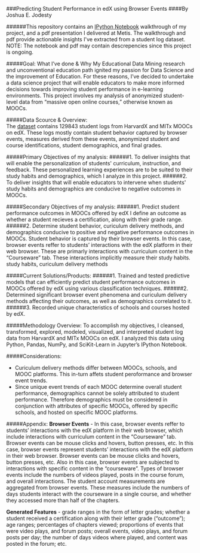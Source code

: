 ###Predicting Student Performance in edX using Browser Events
####By Joshua E. Jodesty

######This repository contains an [IPython Notebook](https://github.com/JEJodesty/edX_student_analysis/blob/master/edX_Student_Analysis.ipynb) walkthrough of my project, and a pdf presentation I delivered at Metis. The walkthrough and pdf provide actionable insights I've extracted from a student log dataset. NOTE: The notebook and pdf may contain descrepencies since this project is ongoing.

#####Goal: What I’ve done & Why
My Educational Data Mining research and unconventional education path ignited my passion for Data Science and the improvement of Education. For these reasons, I’ve decided to undertake a data science project that will enable educators to make more informed decisions towards improving student performance in e-learning environments. This project involves my analysis of anonymized student-level data from “massive open online courses,” otherwise known as MOOCs.

#####Data Scource & Overview:  
The [dataset](https://dataverse.harvard.edu/dataset.xhtml?persistentId=doi:10.7910/DVN/26147) contains 129843 student logs from HarvardX and MITx MOOCs on edX. These logs mostly contain student behavior captured by browser events, measures derived from these events, anonymized student and course identifications, student demographics, and final grades.

#####Primary Objectives of my analysis:
######1. To deliver insights that will enable the personalization of students' curriculum, instruction, and feedback. These personalized learning experiences are to be suited to their study habits and demographics, which I analyze in this project.
######2. To deliver insights that will enable educators to intervene when students' study habits and demographics are conducive to negative outcomes in MOOCs.

#####Secondary Objectives of my analysis:
######1. Predict student performance outcomes in MOOCs offered by edX
I define an outcome as whether a student recieves a certification, along with their grade range.
######2. Determine student behavior, curiculum delivery methods, and demographics conducive to positive and negative performance outcomes in MOOCs. 
Student behavior is captured by their browser events. In this case, browser events reffer to students’ interactions with the edX platform in their web browser. These are primarly interactions with curriculum content in the “Courseware” tab. These interactions implicitly measure their study habits.
study habits, curiculum delivery methods

#####Current Solutions/Products:
######1. Trained and tested predictive models that can efficiently predict student performance outcomes in MOOCs offered by edX using various classification techniques.
######2. Determined significant browser event phenomena and curiculum delivery methods affecting their outcomes, as well as demographics correlated to it. 
######3. Recorded unique characteristics of schools and courses hosted by edX.

#####Methodology Overview:
To accomplish my objectives, I cleansed, transformed, explored, modeled, visualized, and interpreted student log data from HarvardX and MITx MOOCs on edX. I analyzed this data using Python, Pandas, NumPy, and SciKit-Learn in Jupyter’s IPython Notebook.

#####Considerations: 
*	Curiculum delivery methods differ between MOOCs, schools, and MOOC platforms. This in-turn affets student peroformance and browser event trends.
*	Since unique event trends of each MOOC determine overall student performance, demographics cannot be solely attributed to student performance. Therefore demographics must be considered in conjunction with attributes of specific MOOCs, offered by specific schools, and hosted on specific MOOC platforms. 

#####Appendix:
**Browser Events** - In this case, browser events reffer to students’ interactions with the edX platform in their web browser, which include interactions with curriculum content in the “Courseware” tab. Browser events can be mouse clicks and hovers, button presses, etc. In this case, browser events represent students’ interactions with the edX platform in their web browser. Browser events can be mouse clicks and hovers, button presses, etc. Also in this case, browser events are subjected to interactions with specific content in the “courseware”. Types of browser events include the numbers of videos played, posts in the course forum, and overall interactions. The student account measurements are aggregated from browser events. These measures include the numbers of days students interact with the courseware in a single course, and whether they accessed more than half of the chapters.

**Generated Features** - grade ranges in the form of letter grades; whether a student received a certification along with their letter grade (“outcome”); age ranges; percentages of chapters viewed; proportions of events that were video plays, and forum posts; overall events, video plays, and forum posts per day; the number of days videos where played, and content was posted in the forum; etc.
